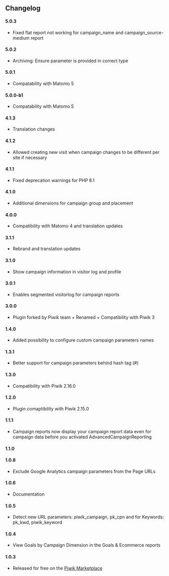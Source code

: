 ## Changelog

#### 5.0.3 
* Fixed flat report not working for campaign_name and campaign_source-medium report

#### 5.0.2
- Archiving: Ensure parameter is provided in correct type

#### 5.0.1 
- Compatability with Matomo 5

#### 5.0.0-b1
- Compatability with Matomo 5

#### 4.1.3
- Translation changes

#### 4.1.2
- Allowed creating new visit when campaign changes to be different per site if necessary

#### 4.1.1
- Fixed deprecation warnings for PHP 8.1

#### 4.1.0
- Additional dimensions for campaign group and placement

#### 4.0.0
- Compatibility with Matomo 4 and translation updates

#### 3.1.1
- Rebrand and translation updates

#### 3.1.0
- Show campaign information in visitor log and profile

#### 3.0.1
- Enables segmented visitorlog for campaign reports

#### 3.0.0
- Plugin forked by Piwik team + Renamed + Compatibility with Piwik 3

#### 1.4.0 
- Added possibility to configure custom campaign parameters names

#### 1.3.1 
- Better support for campaign parameters behind hash tag (#)

#### 1.3.0 
- Compatibility with Piwik 2.16.0

#### 1.2.0
- Plugin comaptibility with Piwik 2.15.0

#### 1.1.1
- Campaign reports now display your campaign report data even for campaign data before you activated AdvancedCampaignReporting

#### 1.1.0

#### 1.0.8 
- Exclude Google Analytics campaign parameters from the Page URLs

#### 1.0.6 
- Documentation

#### 1.0.5 
- Detect new URL parameters: piwik_campaign, pk_cpn and for Keywords: pk_kwd, piwik_keyword

#### 1.0.4
- View Goals by Campaign Dimension in the Goals & Ecommerce reports

#### 1.0.3
- Released for free on the [Piwik Marketplace](http://plugins.piwik.org/)